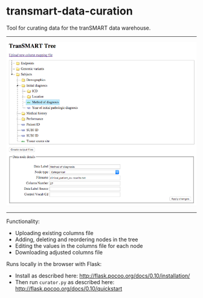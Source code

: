 # transmart-data-curation

Tool for curating data for the tranSMART data warehouse.

* * *
![Reordering the tranSMART data tree](/static/img/screenshot.png?raw=true "Reordering the tranSMART data tree")
* * *

Functionality:
* Uploading existing columns file
* Adding, deleting and reordering nodes in the tree
* Editing the values in the columns file for each node
* Downloading adjusted columns file

Runs locally in the browser with Flask:
* Install as described here: http://flask.pocoo.org/docs/0.10/installation/
* Then run `curator.py` as described here: http://flask.pocoo.org/docs/0.10/quickstart
